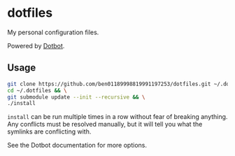 # dotfiles

My personal configuration files.

Powered by [Dotbot](https://github.com/anishathalye/dotbot).

## Usage

```bash
git clone https://github.com/ben01189998819991197253/dotfiles.git ~/.dotfiles && \
cd ~/.dotfiles && \
git submodule update --init --recursive && \
./install
```

`install` can be run multiple times in a row without fear of breaking anything. Any conflicts must be resolved manually, but it will tell you what the symlinks are conflicting with.

See the Dotbot documentation for more options.

